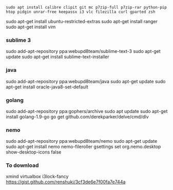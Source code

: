 ```
sudo apt install calibre clipit git mc p7zip-full p7zip-rar python-pip htop pidgin unrar-free keepassx i3 vlc filezilla curl gparted zsh
```
sudo apt-get install ubuntu-restricted-extras 
sudo apt-get install ranger
sudo apt-get install vim

### sublime 3
sudo add-apt-repository ppa:webupd8team/sublime-text-3
sudo apt-get update
sudo apt-get install sublime-text-installer

### java
sudo add-apt-repository ppa:webupd8team/java
sudo apt-get update
sudo apt-get install oracle-java8-set-default

### golang
sudo add-apt-repository ppa:gophers/archive
sudo apt update
sudo apt-get install golang-1.9-go
go get github.com/derekparker/delve/cmd/dlv

### nemo
sudo add-apt-repository ppa:webupd8team/nemo
sudo apt-get update
sudo apt-get install nemo nemo-fileroller
gsettings set org.nemo.desktop show-desktop-icons false

### To download
xmind
virtualbox
i3lock-fancy
https://gist.github.com/renshuki/3cf3de6e7f00fa7e744a
